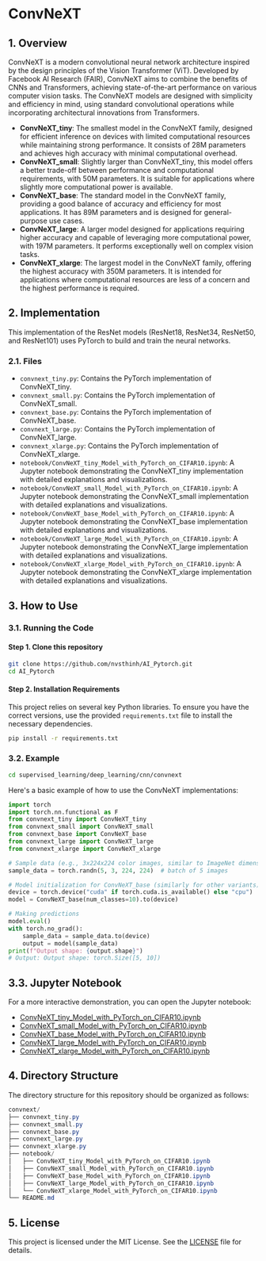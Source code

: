 # ConvNeXT

## 1. Overview
ConvNeXT is a modern convolutional neural network architecture inspired by the design principles of the Vision Transformer (ViT). Developed by Facebook AI Research (FAIR), ConvNeXT aims to combine the benefits of CNNs and Transformers, achieving state-of-the-art performance on various computer vision tasks. The ConvNeXT models are designed with simplicity and efficiency in mind, using standard convolutional operations while incorporating architectural innovations from Transformers.
- __ConvNeXT_tiny__: The smallest model in the ConvNeXT family, designed for efficient inference on devices with limited computational resources while maintaining strong performance. It consists of 28M parameters and achieves high accuracy with minimal computational overhead.
- __ConvNeXT_small__: Slightly larger than ConvNeXT_tiny, this model offers a better trade-off between performance and computational requirements, with 50M parameters. It is suitable for applications where slightly more computational power is available.
- __ConvNeXT_base__: The standard model in the ConvNeXT family, providing a good balance of accuracy and efficiency for most applications. It has 89M parameters and is designed for general-purpose use cases.
- __ConvNeXT_large__: A larger model designed for applications requiring higher accuracy and capable of leveraging more computational power, with 197M parameters. It performs exceptionally well on complex vision tasks.
- __ConvNeXT_xlarge__: The largest model in the ConvNeXT family, offering the highest accuracy with 350M parameters. It is intended for applications where computational resources are less of a concern and the highest performance is required.
## 2. Implementation
This implementation of the ResNet models (ResNet18, ResNet34, ResNet50, and ResNet101) uses PyTorch to build and train the neural networks.

### 2.1. Files
- `convnext_tiny.py`: Contains the PyTorch implementation of ConvNeXT_tiny.
- `convnext_small.py`: Contains the PyTorch implementation of ConvNeXT_small.
- `convnext_base.py`: Contains the PyTorch implementation of ConvNeXT_base.
- `convnext_large.py`: Contains the PyTorch implementation of ConvNeXT_large.
- `convnext_xlarge.py`: Contains the PyTorch implementation of ConvNeXT_xlarge.
- `notebook/ConvNeXT_tiny_Model_with_PyTorch_on_CIFAR10.ipynb`: A Jupyter notebook demonstrating the ConvNeXT_tiny implementation with detailed explanations and visualizations.
- `notebook/ConvNeXT_small_Model_with_PyTorch_on_CIFAR10.ipynb`: A Jupyter notebook demonstrating the ConvNeXT_small implementation with detailed explanations and visualizations.
- `notebook/ConvNeXT_base_Model_with_PyTorch_on_CIFAR10.ipynb`: A Jupyter notebook demonstrating the ConvNeXT_base implementation with detailed explanations and visualizations.
- `notebook/ConvNeXT_large_Model_with_PyTorch_on_CIFAR10.ipynb`: A Jupyter notebook demonstrating the ConvNeXT_large implementation with detailed explanations and visualizations.
- `notebook/ConvNeXT_xlarge_Model_with_PyTorch_on_CIFAR10.ipynb`: A Jupyter notebook demonstrating the ConvNeXT_xlarge implementation with detailed explanations and visualizations.

## 3. How to Use
### 3.1. Running the Code
#### Step 1. Clone this repository
```bash
git clone https://github.com/nvsthinh/AI_Pytorch.git
cd AI_Pytorch
```
#### Step 2. Installation Requirements
This project relies on several key Python libraries. To ensure you have the correct versions, use the provided `requirements.txt` file to install the necessary dependencies.
```bash
pip install -r requirements.txt
```

### 3.2. Example
```bash
cd supervised_learning/deep_learning/cnn/convnext
```
Here's a basic example of how to use the ConvNeXT implementations:
```python
import torch
import torch.nn.functional as F
from convnext_tiny import ConvNeXT_tiny
from convnext_small import ConvNeXT_small
from convnext_base import ConvNeXT_base
from convnext_large import ConvNeXT_large
from convnext_xlarge import ConvNeXT_xlarge

# Sample data (e.g., 3x224x224 color images, similar to ImageNet dimensions)
sample_data = torch.randn(5, 3, 224, 224)  # batch of 5 images

# Model initialization for ConvNeXT_base (similarly for other variants)
device = torch.device("cuda" if torch.cuda.is_available() else "cpu")
model = ConvNeXT_base(num_classes=10).to(device)

# Making predictions
model.eval()
with torch.no_grad():
    sample_data = sample_data.to(device)
    output = model(sample_data)
print(f"Output shape: {output.shape}")
# Output: Output shape: torch.Size([5, 10])
```
## 3.3. Jupyter Notebook
For a more interactive demonstration, you can open the Jupyter notebook: 
- [ConvNeXT_tiny_Model_with_PyTorch_on_CIFAR10.ipynb](https://github.com/nvsthinh/AI_Pytorch/blob/main/supervised_learning/deep_learning/cnn/convnext/notebook/ConvNeXT_tiny_Model_with_PyTorch_on_CIFAR10.ipynb)
- [ConvNeXT_small_Model_with_PyTorch_on_CIFAR10.ipynb](https://github.com/nvsthinh/AI_Pytorch/blob/main/supervised_learning/deep_learning/cnn/convnext/notebook/ConvNeXT_small_Model_with_PyTorch_on_CIFAR10.ipynb)
- [ConvNeXT_base_Model_with_PyTorch_on_CIFAR10.ipynb](https://github.com/nvsthinh/AI_Pytorch/blob/main/supervised_learning/deep_learning/cnn/convnext/notebook/ConvNeXT_base_Model_with_PyTorch_on_CIFAR10.ipynb)
- [ConvNeXT_large_Model_with_PyTorch_on_CIFAR10.ipynb](https://github.com/nvsthinh/AI_Pytorch/blob/main/supervised_learning/deep_learning/cnn/convnext/notebook/ConvNeXT_large_Model_with_PyTorch_on_CIFAR10.ipynb)
- [ConvNeXT_xlarge_Model_with_PyTorch_on_CIFAR10.ipynb](https://github.com/nvsthinh/AI_Pytorch/blob/main/supervised_learning/deep_learning/cnn/convnext/notebook/ConvNeXT_xlarge_Model_with_PyTorch_on_CIFAR10.ipynb)

## 4. Directory Structure
The directory structure for this repository should be organized as follows:
```csharp
convnext/
├── convnext_tiny.py
├── convnext_small.py
├── convnext_base.py
├── convnext_large.py
├── convnext_xlarge.py
├── notebook/
│   ├── ConvNeXT_tiny_Model_with_PyTorch_on_CIFAR10.ipynb
│   ├── ConvNeXT_small_Model_with_PyTorch_on_CIFAR10.ipynb
│   ├── ConvNeXT_base_Model_with_PyTorch_on_CIFAR10.ipynb
│   ├── ConvNeXT_large_Model_with_PyTorch_on_CIFAR10.ipynb
│   └── ConvNeXT_xlarge_Model_with_PyTorch_on_CIFAR10.ipynb
└── README.md
```

## 5. License
This project is licensed under the MIT License. See the [LICENSE](https://github.com/nvsthinh/AI_Pytorch/blob/main/LICENSE) file for details.